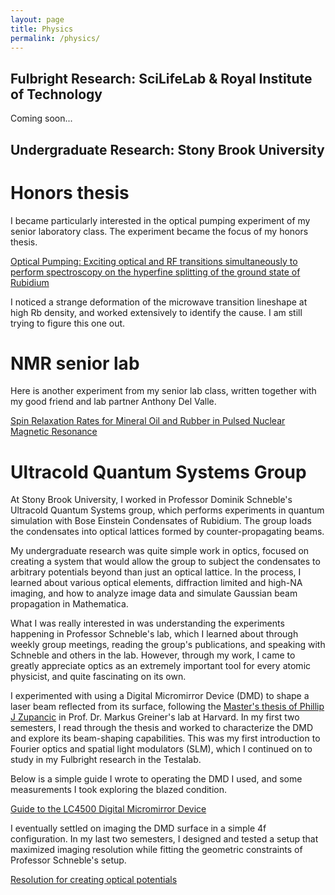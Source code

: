 ```yaml
---
layout: page
title: Physics
permalink: /physics/
---
```


## Fulbright Research: SciLifeLab & Royal Institute of Technology

Coming soon...

## Undergraduate Research: Stony Brook University

# Honors thesis

I became particularly interested in the optical pumping experiment of my senior laboratory class. The experiment became the focus of my honors thesis.

[Optical Pumping: Exciting optical and RF transitions simultaneously to perform spectroscopy on the hyperfine splitting of the ground state of Rubidium](https://github.com/maxnfrankel/maxnfrankel.github.io/raw/master/pages/Physics/PHY445_Optical_Pumping_Max.pdf)

I noticed a strange deformation of the microwave transition lineshape at high Rb density, and worked extensively to identify the cause. I am still trying to figure this one out.

# NMR senior lab

Here is another experiment from my senior lab class, written together with my good friend and lab partner Anthony Del Valle.

[Spin Relaxation Rates for Mineral Oil and Rubber in Pulsed Nuclear Magnetic Resonance](https://github.com/maxnfrankel/maxnfrankel.github.io/raw/master/pages/Physics/Frankel_NMR_Final_Lab_Report.pdf)

# Ultracold Quantum Systems Group

At Stony Brook University, I worked in Professor Dominik Schneble's Ultracold Quantum Systems group, which performs experiments in quantum simulation with Bose Einstein Condensates of Rubidium. The group loads the condensates into optical lattices formed by counter-propagating beams. 

My undergraduate research was quite simple work in optics, focused on creating a system that would allow the group to subject the condensates to arbitrary potentials beyond than just an optical lattice. In the process, I learned about various optical elements, diffraction limited and high-NA imaging, and how to analyze image data and simulate Gaussian beam propagation in Mathematica.

What I was really interested in was understanding the experiments happening in Professor Schneble's lab, which I learned about through weekly group meetings, reading the group's publications, and speaking with Schneble and others in the lab. However, through my work, I came to greatly appreciate optics as an extremely important tool for every atomic physicist, and quite fascinating on its own.

I experimented with using a Digital Micromirror Device (DMD) to shape a laser beam reflected from its surface, following the [Master's thesis of Phillip J Zupancic](https://github.com/maxnfrankel/maxnfrankel.github.io/raw/master/pages/Physics/zupancic_thesis.pdf) in Prof. Dr. Markus Greiner's lab at Harvard. In my first two semesters, I read through the thesis and worked to characterize the DMD and explore its beam-shaping capabilities. This was my first introduction to Fourier optics and spatial light modulators (SLM), which I continued on to study in my Fulbright research in the Testalab.

Below is a simple guide I wrote to operating the DMD I used, and some measurements I took exploring the blazed condition.

[Guide to the LC4500 Digital Micromirror Device](https://github.com/maxnfrankel/maxnfrankel.github.io/raw/master/pages/Physics/DMD_guide_and_report.pdf)

I eventually settled on imaging the DMD surface in a simple 4f configuration. In my last two semesters, I designed and tested a setup that maximized imaging resolution while fitting the geometric constraints of Professor Schneble's setup.

[Resolution for creating optical potentials](https://github.com/maxnfrankel/maxnfrankel.github.io/raw/master/pages/Physics/UCQS_Optical_System_Resolution_Final.pdf)